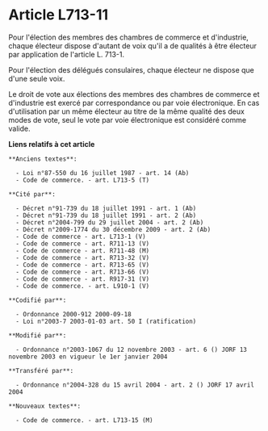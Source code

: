 # Article L713-11

Pour l'élection des membres des chambres de commerce et d'industrie, chaque électeur dispose d'autant de voix qu'il a de
qualités à être électeur par application de l'article L. 713-1.

Pour l'élection des délégués consulaires, chaque électeur ne dispose que d'une seule voix.

Le droit de vote aux élections des membres des chambres de commerce et d'industrie est exercé par correspondance ou par voie
électronique. En cas d'utilisation par un même électeur au titre de la même qualité des deux modes de vote, seul le vote par
voie électronique est considéré comme valide.

**Liens relatifs à cet article**

	**Anciens textes**:

	  - Loi n°87-550 du 16 juillet 1987 - art. 14 (Ab)
	  - Code de commerce. - art. L713-5 (T)

	**Cité par**:

	  - Décret n°91-739 du 18 juillet 1991 - art. 1 (Ab)
	  - Décret n°91-739 du 18 juillet 1991 - art. 2 (Ab)
	  - Décret n°2004-799 du 29 juillet 2004 - art. 2 (Ab)
	  - Décret n°2009-1774 du 30 décembre 2009 - art. 2 (Ab)
	  - Code de commerce - art. L713-1 (V)
	  - Code de commerce - art. R711-13 (V)
	  - Code de commerce - art. R711-48 (M)
	  - Code de commerce - art. R713-32 (V)
	  - Code de commerce - art. R713-65 (V)
	  - Code de commerce - art. R713-66 (V)
	  - Code de commerce - art. R917-31 (V)
	  - Code de commerce. - art. L910-1 (V)

	**Codifié par**:

	  - Ordonnance 2000-912 2000-09-18
	  - Loi n°2003-7 2003-01-03 art. 50 I (ratification)

	**Modifié par**:

	  - Ordonnance n°2003-1067 du 12 novembre 2003 - art. 6 () JORF 13 novembre 2003 en vigueur le 1er janvier 2004

	**Transféré par**:

	  - Ordonnance n°2004-328 du 15 avril 2004 - art. 2 () JORF 17 avril 2004

	**Nouveaux textes**:

	  - Code de commerce. - art. L713-15 (M)
